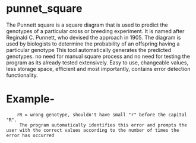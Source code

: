 # punnet_square
The Punnett square is a square diagram that is used to predict the genotypes of a particular cross or breeding experiment. It is named after Reginald C. Punnett, who devised the approach in 1905. The diagram is used by biologists to determine the probability of an offspring having a particular genotype
This tool automatically generates the predicted genotypes.
no need for manual square process and no need for testing the program as its already tested extensively.
Easy to use, changeable values, less storage space, efficient and most importantly, contains error detection functionality.
# Example-
        rR = wrong genotype, shouldn't have small "r" before the capital "R".
         The program automatically identifies this error and prompts the user with the correct values according to the number of times the error has occurred
